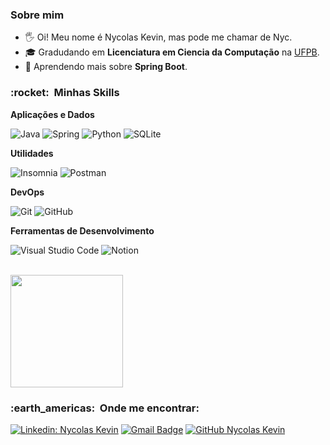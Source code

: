 <h3> Sobre mim </h3>

- 🖐️ Oi! Meu nome é Nycolas Kevin, mas pode me chamar de Nyc.
- 🎓 Gradudando em **Licenciatura em Ciencia da Computação** na <a href="https://www.ufpb.br/">UFPB</a>.
- 🌱 Aprendendo mais sobre **Spring Boot**.

<h3> :rocket: &nbsp;Minhas Skills </h3>

**Aplicações e Dados**


  ![Java](https://img.shields.io/badge/-Java-333333?style=flat&logo=java&logoColor=007396)
  ![Spring](https://img.shields.io/badge/-SpringBoot-333333?style=flat&logo=Spring&logoColor=80ffaa)
  ![Python](https://img.shields.io/badge/-Python%20-333333?style=flat&logo=Python&logoColor=007396)
  ![SQLite](https://img.shields.io/badge/-SQLite3-333333?style=flat&logo=sqlite&logoColor=003B57)

**Utilidades**

  ![Insomnia](https://img.shields.io/badge/-Insomnia-333333?style=flat&logo=insomnia)
  ![Postman](https://img.shields.io/badge/-Postman-333333?style=flat&logo=postman)

**DevOps**

  ![Git](https://img.shields.io/badge/-Git-333333?style=flat&logo=git)
  ![GitHub](https://img.shields.io/badge/-GitHub-333333?style=flat&logo=github)

**Ferramentas de Desenvolvimento**

  ![Visual Studio Code](https://img.shields.io/badge/-Visual%20Studio%20Code-333333?style=flat&logo=visual-studio-code&logoColor=007ACC)
  ![Notion](https://img.shields.io/badge/-Notion-333333?style=flat&logo=notion&logoColor=fffffff)

<br/>

<a href="https://github.com/NycolasKCN">
  <img height="180em" src="https://github-readme-stats.vercel.app/api?username=NycolasKCN&theme=dracula&show_icons=true" />
</a>

<br/>

<h3> :earth_americas: &nbsp;Onde me encontrar: </h3> 

[![Linkedin: Nycolas Kevin](https://img.shields.io/badge/-NycolasKCN-blue?style=flat-square&logo=Linkedin&logoColor=white&link=https://www.linkedin.com/in/nycolas-kevin-costa-nascimento/)](https://www.linkedin.com/in/nycolas-kevin-costa-nascimento/)
[![Gmail Badge](https://img.shields.io/badge/-nycolas.costa@dcx.ufpb.br-006bed?style=flat-square&logo=Gmail&logoColor=white&link=mailto:nycolas.costa@dcx.ufpb.br)](mailto:nycolas.costa@dcx.ufpb.br)
[![GitHub Nycolas Kevin]( https://img.shields.io/github/followers/NycolasKCN?label=follow&style=social)](https://github.com/NycolasKCN)
